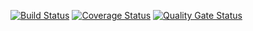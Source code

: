 [![Build Status](https://travis-ci.com/Nikas240/Testing1.svg?branch=main)](https://travis-ci.com/github/Nikas240/Testing1)
[![Coverage Status](https://coveralls.io/repos/github/Nikas240/Testing1/badge.svg?branch=main)](https://coveralls.io/github/Nikas240/Testing1?branch=main)
[![Quality Gate Status](https://sonarcloud.io/api/project_badges/measure?project=Nikas240_Testing1&metric=alert_status)](https://sonarcloud.io/dashboard?id=Nikas240_Testing1)

